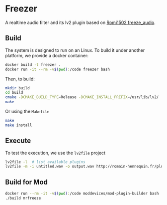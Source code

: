 # Freezer
A realtime audio filter and its lv2 plugin based on
[Romi1502 freeze_audio](https://github.com/romi1502/freeze_audio).

## Build

The system is designed to run on an Linux. To build it under another platform,
we provide a docker container:
```bash
docker build -t freezer .
docker run -it --rm -v$(pwd):/code freezer bash
```

Then, to build:
```bash
mkdir build
cd build
cmake -DCMAKE_BUILD_TYPE=Release -DCMAKE_INSTALL_PREFIX=/usr/lib/lv2/ ..
make
```

Or using the `Makefile`
```bash
make
make install
```

## Execute

To test the execution, we use the `lv2file` project
```bash
lv2file -l  # list available plugins
lv2file -m -i untitled.wav -o output.wav http://romain-hennequin.fr/plugins/mod-devel/Freeze
```

## Build for Mod

```bash
docker run --rm -it -v$(pwd):/code moddevices/mod-plugin-builder bash
./build mrfreeze
```
